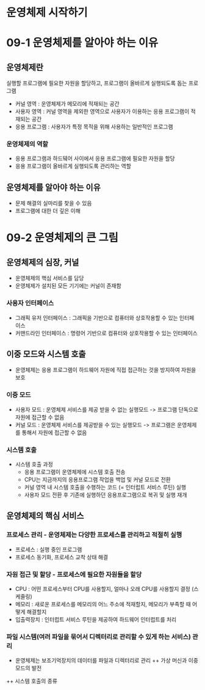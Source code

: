 # 운영체제 시작하기

# 09-1 운영체제를 알아야 하는 이유

## 운영체제란
실행할 프로그램에 필요한 자원을 할당하고, 프로그램이 올바르게 실행되도록 돕는 프로그램
- 커널 영역 : 운영체제가 메모리에 적재되는 공간
- 사용자 영역 : 커널 영역을 제외한 영역으로 사용자가 이용하는 응용 프로그램이 적재되는 공간
- 응용 프로그램 : 사용자가 특정 목적을 위해 사용하는 일반적인 프로그램
### 운영체제의 역할
  - 응용 프로그램과 하드뒈어 사이에서 응용 프로그램에 필요한 자원을 할당
  - 응용 프로그램이 올바르게 실행되도록 관리하는 역할

## 운영체제를 알아야 하는 이유
  - 문제 해결의 실마리를 찾을 수 있음
  - 프로그램에 대한 더 깊은 이해


# 09-2 운영체제의 큰 그림
## 운영체제의 심장, 커널
  - 운영체제의 핵심 서비스를 담당
  - 운영체제가 설치된 모든 기기에는 커널이 존재함
### 사용자 인터페이스
  - 그래픽 유저 인터페이스 : 그래픽을 기반으로 컴퓨터와 상호작용할 수 있는 인터페이스
  - 커맨드라인 인터페이스 : 명령어 기반으로 컴퓨터와 상호작용할 수 있는 인터페이스
## 이중 모드와 시스템 호출
  - 운영체제는 응용 프로그램이 하드웨어 자원에 직접 접근하는 것을 방지하여 자원을 보호
### 이중 모드
  - 사용자 모드 : 운영체제 서비스를 제공 받을 수 없는 실행모드 -> 프로그램 단독으로 자원에 접근할 수 없음
  - 커널 모드 : 운영체제 서비스를 제공받을 수 있는 실행모드 -> 프로그램은 운영체제를 통해서 자원에 접근할 수 없음
### 시스템 호출
  - 시스템 호출 과정
    - 응용 프로그램이 운영체제에 시스템 호출 전송
    - CPU는 지금까지의 응용프로그램 작업을 백업 및 커널 모드로 전환
    - 커널 영역 내 시스템 호출을 수행하는 코드 (= 인터럽트 서비스 루틴) 실행
    - 사용자 모드 전환 후 기존에 실행하던 응용프로그램으로 복귀 및 실행 재개
## 운영체제의 핵심 서비스
### 프로세스 관리 - 운영체제는 다양한 프로세스를 관리하고 적절히 실행
  - 프로세스 : 실행 중인 프로그램
  - 프로세스 동기화, 프로세스 교착 상태 해결
### 자원 접근 및 할당 - 프로세스에 필요한 자원들을 할당
  - CPU : 어떤 프로세스부터 CPU를 사용할지, 얼마나 오래 CPU를 사용할지 결정 (스케줄링)
  - 메모리 : 새로운 프로세스를 메모리의 어느 주소에 적재할지, 메모리가 부족할 때 어떻게 해결할지
  - 입출력장치 : 인터럽트 서비스 루틴을 제공하여 하드웨어 인터럽트를 처리
### 파일 시스템(여러 파일을 묶어서 디렉터리로 관리할 수 있게 하는 서비스) 관리
  - 운영체제는 보조기억장치의 데이터를 파일과 디렉터리로 관리
++ 가상 머신과 이중 모드의 발전

++ 시스템 호출의 종류

